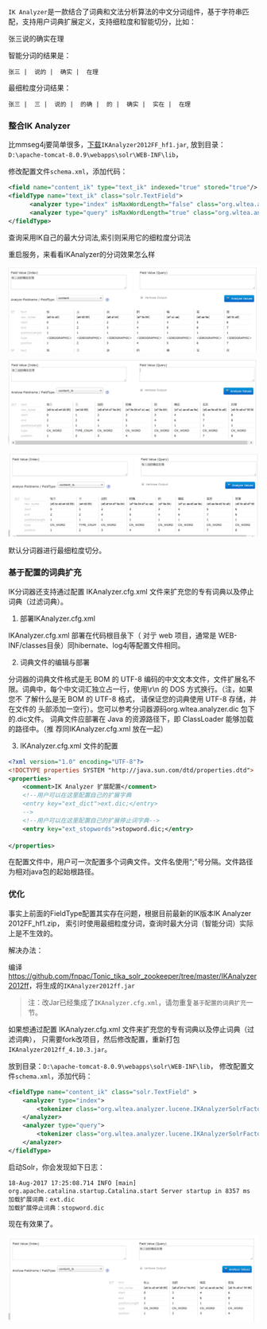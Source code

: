 `IK Analyzer`是一款结合了词典和文法分析算法的中文分词组件，基于字符串匹配，支持用户词典扩展定义，支持细粒度和智能切分，比如：

张三说的确实在理

智能分词的结果是：

```
张三 |  说的 |  确实 |  在理 
```

最细粒度分词结果：

```
张三 |  三 |  说的 |  的确 |  的 |  确实 |  实在 |  在理
```

### 整合IK Analyzer

比mmseg4j要简单很多，[下载](https://code.google.com/p/ik-analyzer/downloads/list)`IKAnalyzer2012FF_hf1.jar`,
放到目录：`D:\apache-tomcat-8.0.9\webapps\solr\WEB-INF\lib`，

修改配置文件`schema.xml`，添加代码：

```xml
<field name="content_ik" type="text_ik" indexed="true" stored="true"/> 
<fieldType name="text_ik" class="solr.TextField">
      <analyzer type="index" isMaxWordLength="false" class="org.wltea.analyzer.lucene.IKAnalyzer"/>
      <analyzer type="query" isMaxWordLength="true" class="org.wltea.analyzer.lucene.IKAnalyzer"/>
</fieldType>
```

查询采用IK自己的最大分词法,索引则采用它的细粒度分词法

重启服务，来看看IKAnalyzer的分词效果怎么样

![](images/solr_analyze.png)

![](images/IK_cn_analyze2.png)

![](images/IK_cn_analyze3.png)

默认分词器进行最细粒度切分。

### 基于配置的词典扩充

IK分词器还支持通过配置 IKAnalyzer.cfg.xml 文件来扩充您的专有词典以及停止词典（过滤词典）。 

1. 部署IKAnalyzer.cfg.xml 

IKAnalyzer.cfg.xml 部署在代码根目彔下（ 对亍 web 项目，通常是 WEB-INF/classes目彔）同hibernate、log4j等配置文件相同。 

2. 词典文件的编辑与部署 

分词器的词典文件格式是无 BOM 的 UTF-8 编码的中文文本文件，文件扩展名不
限。词典中，每个中文词汇独立占一行，使用\r\n 的 DOS 方式换行。（注，如果您不
了解什么是无 BOM 的 UTF-8 格式， 请保证您的词典使用 UTF-8 存储，并在文件的
头部添加一空行）。您可以参考分词器源码org.wltea.analyzer.dic 包下的.dic文件。 
词典文件应部署在 Java 的资源路径下，即 ClassLoader 能够加载的路径中。（推
荐同IKAnalyzer.cfg.xml 放在一起） 

3. IKAnalyzer.cfg.xml 文件的配置 

```xml
<?xml version="1.0" encoding="UTF-8"?>
<!DOCTYPE properties SYSTEM "http://java.sun.com/dtd/properties.dtd">  
<properties>  
	<comment>IK Analyzer 扩展配置</comment>
	<!--用户可以在这里配置自己的扩展字典 
	<entry key="ext_dict">ext.dic;</entry> 
	-->
	<!--用户可以在这里配置自己的扩展停止词字典-->
	<entry key="ext_stopwords">stopword.dic;</entry> 
	
</properties>
```

在配置文件中，用户可一次配置多个词典文件。文件名使用“;”号分隔。文件路径为相对java包的起始根路径。


### 优化

事实上前面的FieldType配置其实存在问题，根据目前最新的IK版本IK Analyzer 2012FF_hf1.zip，
索引时使用最细粒度分词，查询时最大分词（智能分词）实际上是不生效的。

解决办法：

编译<https://github.com/fnpac/Tonic_tika_solr_zookeeper/tree/master/IKAnalyzer2012ff>，将生成的`IKAnalyzer2012ff.jar`

>注：改Jar已经集成了`IKAnalyzer.cfg.xml`，请勿重复`基于配置的词典扩充`一节。

如果想通过配置 IKAnalyzer.cfg.xml 文件来扩充您的专有词典以及停止词典（过滤词典），
只需要fork改项目，然后修改配置，重新打包`IKAnalyzer2012ff_4.10.3.jar`。

放到目录：`D:\apache-tomcat-8.0.9\webapps\solr\WEB-INF\lib`，
修改配置文件`schema.xml`，添加代码：

```xml
<fieldType name="content_ik" class="solr.TextField" >
    <analyzer type="index">
        <tokenizer class="org.wltea.analyzer.lucene.IKAnalyzerSolrFactory" useSmart="false"/>
    </analyzer> 
    <analyzer type="query">
        <tokenizer class="org.wltea.analyzer.lucene.IKAnalyzerSolrFactory" useSmart="true"/>
    </analyzer> 
</fieldType>
```

启动Solr，你会发现如下日志：

```text
18-Aug-2017 17:25:08.714 INFO [main] org.apache.catalina.startup.Catalina.start Server startup in 8357 ms
加载扩展词典：ext.dic
加载扩展停止词典：stopword.dic
```

现在有效果了。

![](images/IK_cn_analyze4.png)
